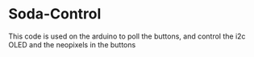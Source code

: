 # Soda-Control

This code is used on the arduino to poll the buttons, and control the i2c OLED and the neopixels in the buttons
